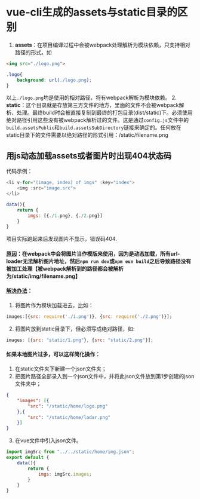 # vue-cli生成的assets与static目录的区别
1. **assets**：在项目编译过程中会被webpack处理解析为模块依赖，只支持相对路径的形式。如
```html
<img src="./logo.png">
```
```css
.logo{
    background: url(./logo.png);
}
```
以上`./logo.png`均是使用的相对路径，将有webpack解析为模块依赖。
2. **static**：这个目录就是存放第三方文件的地方，里面的文件不会被webpack解析、处理。最终build时会被直接复制到最终的打包目录(dist/static)下。必须使用绝对路径引用这些没有被webpack解析过的文件。这是通过`config.js`文件中的`build.assetsPublic`和`build.assetsSubDirectory`链接来确定的。任何放在static目录下的文件需要以绝对路径的形式引用：/static/filename.png

## 用js动态加载assets或者图片时出现404状态码
代码示例：
```javascript
<li v-for="(image, index) of imgs" :key="index">
    <img :src="image.src">
</li>

data(){
    return {
        imgs: [{./1.png}, {./2.png}]
    }
}
```
项目实际跑起来后发现图片不显示，错误码404.  
#### **[原因](#)**：在webpack中会将图片当作模版来使用，因为是动态加载，所有url-loader无法解析图片地址，然后`npm run dev`或`npm eun build`之后导致路径没有被加工处理【被webpack解析到的路径都会被解析为/static/img/filename.png】

#### **[解决办法](#)**：
1. 将图片作为模块加载进去，比如：  
```javascript
images:[{src: require('./i.png')}, {src: require('./2.png')}];
```
2. 将图片放到static目录下，但必须写成绝对路径，如:
```javascript
images: [{src: "static/1.png"}, {src: "static/2.png"}];
```
#### 如果本地图片过多，可以这样简化操作：
1. 在static文件夹下新建一个json文件夹；
2. 把图片路径全部录入到一个json文件中，并将此json文件放到第1步创建的json文件夹中；
```json
{
    "images": [{
        "src": "/static/home/logo.png"
    },{
        "src": "/static/home/ladar.png"
    }]
}
```
3. 在vue文件中引入json文件。
```javascript
import imgSrc from "../../static/home/img.json";
export default {
    data(){
        return {
            imgs: imgSrc.images;
        }
    }
}
```